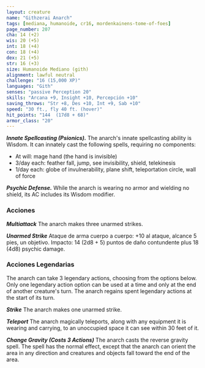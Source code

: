 ```yaml
---
layout: creature
name: "Githzerai Anarch"
tags: [mediana, humanoide, cr16, mordenkainens-tome-of-foes]
page_number: 207
cha: 14 (+2)
wis: 20 (+5)
int: 18 (+4)
con: 18 (+4)
dex: 21 (+5)
str: 16 (+3)
size: Humanoide Mediano (gith)
alignment: lawful neutral
challenge: "16 (15,000 XP)"
languages: "Gith"
senses: "passive Perception 20"
skills: "Arcana +9, Insight +10, Percepción +10"
saving_throws: "Str +8, Des +10, Int +9, Sab +10"
speed: "30 ft., fly 40 ft. (hover)"
hit_points: "144  (17d8 + 68)"
armor_class: "20"
---
```


***Innate Spellcasting (Psionics).*** The anarch's innate spellcasting ability is Wisdom. It can innately cast the following spells, requiring no components:
* At will: mage hand (the hand is invisible)
* 3/day each: feather fall, jump, see invisibility, shield, telekinesis
* 1/day each: globe of invulnerability, plane shift, teleportation circle, wall of force

***Psychic Defense.*** While the anarch is wearing no armor and wielding no shield, its AC includes its Wisdom modifier.

### Acciones

***Multiattack*** The anarch makes three unarmed strikes.

***Unarmed Strike*** Ataque de arma cuerpo a cuerpo: +10 al ataque, alcance 5 pies, un objetivo. Impacto: 14 (2d8 + 5) puntos de daño contundente plus 18 (4d8) psychic damage.

### Acciones Legendarias

The anarch can take 3 legendary actions, choosing from the options below. Only one legendary action option can be used at a time and only at the end of another creature's turn. The anarch regains spent legendary actions at the start of its turn.

***Strike*** The anarch makes one unarmed strike.

***Teleport*** The anarch magically teleports, along with any equipment it is wearing and carrying, to an unoccupied space it can see within 30 feet of it.

***Change Gravity (Costs 3 Actions)*** The anarch casts the reverse gravity spell. The spell has the normal effect, except that the anarch can orient the area in any direction and creatures and objects fall toward the end of the area.